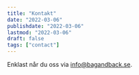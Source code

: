 ```yaml
---
title: "Kontakt"
date: "2022-03-06"
publishdate: "2022-03-06"
lastmod: "2022-03-06"
draft: false
tags: ["contact"]
---
```


Enklast når du oss via info@bagandback.se.
